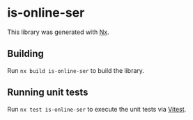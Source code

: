 # is-online-ser

This library was generated with [Nx](https://nx.dev).

## Building

Run `nx build is-online-ser` to build the library.

## Running unit tests

Run `nx test is-online-ser` to execute the unit tests via [Vitest](https://vitest.dev/).
